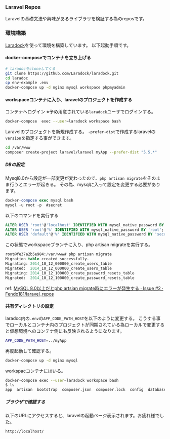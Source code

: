 ### Laravel Repos

Laravelの基礎文法や興味があるライブラリを検証する為のreposです。

### 環境構築

[Laradock](https://laradock.io/)を使って環境を構築しています。
以下起動手順です。


#### docker-composeでコンテナを立ち上げる

```bash
# laradocをcloneしてくる
git clone https://github.com/Laradock/laradock.git
cd laradoc
cp env-example .env
docker-compose up -d nginx mysql workspace phpmyadmin  
```

#### workspaceコンテナに入り、laravelのプロジェクトを作成する

コンテナへログイン
※予め用意されている`laradock`ユーザでログインする。
```bash
docker-compose  exec --user=laradock workspace bash

```

Laravelのプロジェクトを新規作成する。
`-prefer-dist`で作成するlaravelの`version`を指定する事ができます。

```bash
cd /var/www
composer create-project laravel/laravel myApp --prefer-dist "5.5.*"
```

##### DBの設定

Mysql8.0から設定が一部変更が変わったので、`php artisan migrate`をそのまま行うとエラーが起きる。
その為、mysqlに入って設定を変更する必要があります。

```sql
docker-compose exec mysql bash
mysql -u root -p  #secret
```

以下のコマンドを実行する

```sql
ALTER USER 'root'@'localhost' IDENTIFIED WITH mysql_native_password BY 'root';
ALTER USER 'root'@'%' IDENTIFIED WITH mysql_native_password BY 'root';
ALTER USER 'default'@'%' IDENTIFIED WITH mysql_native_password BY 'secret';
```

この状態でworkspaceブランチに入り、php artisan migrateを実行する。

```sql
root@fe37a2b5e984:/var/www# php artisan migrate
Migration table created successfully.
Migrating: 2014_10_12_000000_create_users_table
Migrated:  2014_10_12_000000_create_users_table
Migrating: 2014_10_12_100000_create_password_resets_table
Migrated:  2014_10_12_100000_create_password_resets_table
```

ref: [MySQL 8.0以上だとphp artsian migrate時にエラーが発生する · Issue #2 · Fendo181/laravel_repos](https://github.com/Fendo181/laravel_repos/issues/2)

#### 共有ディレクトリの設定

laradoc内の`.env`の`APP_CODE_PATH_HOST`を以下のように変更する。
こうする事でローカルとコンテナ内のプロジェクトが同期されている為ローカルで変更すると仮想環境へのコンテナ側にも反映されるようになります。

```bash
APP_CODE_PATH_HOST=../myApp
```

再度起動して確認する。

```bash
docker-compose up -d nginx mysql  
```

workspacコンテナにはいる。

```bash
docker-compose exec --user=laradock workspace bash                  
$ ls
app  artisan  bootstrap  composer.json  composer.lock  config  database  package.json  phpunit.xml  public  readme.md  resources  routes  server.php  storage  tests  vendor  webpack.mix.js
```

##### ブラウザで確認する

以下のURLにアクセスすると、laravelの起動ページ表示されます。お疲れ様でした。


`http://localhost/`

